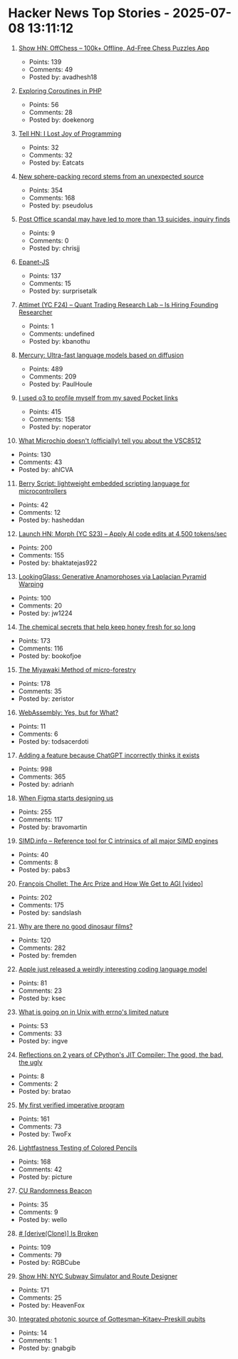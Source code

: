 # Hacker News Top Stories - 2025-07-08 13:11:12

1. [Show HN: OffChess – 100k+ Offline, Ad-Free Chess Puzzles App](https://offchess.com)
   - Points: 139
   - Comments: 49
   - Posted by: avadhesh18

2. [Exploring Coroutines in PHP](https://doeken.org/blog/coroutines-in-php)
   - Points: 56
   - Comments: 28
   - Posted by: doekenorg

3. [Tell HN: I Lost Joy of Programming](undefined)
   - Points: 32
   - Comments: 32
   - Posted by: Eatcats

4. [New sphere-packing record stems from an unexpected source](https://www.quantamagazine.org/new-sphere-packing-record-stems-from-an-unexpected-source-20250707/)
   - Points: 354
   - Comments: 168
   - Posted by: pseudolus

5. [Post Office scandal may have led to more than 13 suicides, inquiry finds](https://www.theguardian.com/uk-news/2025/jul/08/post-office-scandal-inquiry-horizon-it-scandal)
   - Points: 9
   - Comments: 0
   - Posted by: chrisjj

6. [Epanet-JS](https://macwright.com/2025/07/03/epanet-placemark)
   - Points: 137
   - Comments: 15
   - Posted by: surprisetalk

7. [Attimet (YC F24) – Quant Trading Research Lab – Is Hiring Founding Researcher](https://www.ycombinator.com/companies/attimet/jobs/6LaQIc5-founding-researcher-quant)
   - Points: 1
   - Comments: undefined
   - Posted by: kbanothu

8. [Mercury: Ultra-fast language models based on diffusion](https://arxiv.org/abs/2506.17298)
   - Points: 489
   - Comments: 209
   - Posted by: PaulHoule

9. [I used o3 to profile myself from my saved Pocket links](https://noperator.dev/posts/o3-pocket-profile/)
   - Points: 415
   - Comments: 158
   - Posted by: noperator

10. [What Microchip doesn't (officially) tell you about the VSC8512](https://serd.es/2025/07/04/Switch-project-pt3.html)
   - Points: 130
   - Comments: 43
   - Posted by: ahlCVA

11. [Berry Script: lightweight embedded scripting language for microcontrollers](https://berry-lang.github.io/)
   - Points: 42
   - Comments: 12
   - Posted by: hasheddan

12. [Launch HN: Morph (YC S23) – Apply AI code edits at 4,500 tokens/sec](undefined)
   - Points: 200
   - Comments: 155
   - Posted by: bhaktatejas922

13. [LookingGlass: Generative Anamorphoses via Laplacian Pyramid Warping](https://studios.disneyresearch.com/2025/06/09/lookingglass-generative-anamorphoses-via-laplacian-pyramid-warping/)
   - Points: 100
   - Comments: 20
   - Posted by: jw1224

14. [The chemical secrets that help keep honey fresh for so long](https://www.bbc.com/future/article/20250701-the-chemical-secrets-that-help-keep-honey-fresh-for-so-long)
   - Points: 173
   - Comments: 116
   - Posted by: bookofjoe

15. [The Miyawaki Method of micro-forestry](https://www.futureecologies.net/listen/fe-6-5-the-method)
   - Points: 178
   - Comments: 35
   - Posted by: zeristor

16. [WebAssembly: Yes, but for What?](https://queue.acm.org/detail.cfm?id=3746171)
   - Points: 11
   - Comments: 6
   - Posted by: todsacerdoti

17. [Adding a feature because ChatGPT incorrectly thinks it exists](https://www.holovaty.com/writing/chatgpt-fake-feature/)
   - Points: 998
   - Comments: 365
   - Posted by: adrianh

18. [When Figma starts designing us](https://designsystems.international/ideas/when-figma-starts-designing-us/)
   - Points: 255
   - Comments: 117
   - Posted by: bravomartin

19. [SIMD.info – Reference tool for C intrinsics of all major SIMD engines](https://simd.info/)
   - Points: 40
   - Comments: 8
   - Posted by: pabs3

20. [François Chollet: The Arc Prize and How We Get to AGI [video]](https://www.youtube.com/watch?v=5QcCeSsNRks)
   - Points: 202
   - Comments: 175
   - Posted by: sandslash

21. [Why are there no good dinosaur films?](https://briannazigler.substack.com/p/why-are-there-no-good-dinosaur-films)
   - Points: 120
   - Comments: 282
   - Posted by: fremden

22. [Apple just released a weirdly interesting coding language model](https://9to5mac.com/2025/07/04/apple-just-released-a-weirdly-interesting-coding-language-model/)
   - Points: 81
   - Comments: 23
   - Posted by: ksec

23. [What is going on in Unix with errno's limited nature](https://utcc.utoronto.ca/~cks/space/blog/unix/ErrnoWhySoLimited)
   - Points: 53
   - Comments: 33
   - Posted by: ingve

24. [Reflections on 2 years of CPython's JIT Compiler: The good, the bad, the ugly](https://fidget-spinner.github.io/posts/jit-reflections.html)
   - Points: 8
   - Comments: 2
   - Posted by: bratao

25. [My first verified imperative program](https://markushimmel.de/blog/my-first-verified-imperative-program/)
   - Points: 161
   - Comments: 73
   - Posted by: TwoFx

26. [Lightfastness Testing of Colored Pencils](https://sarahrenaeclark.com/lightfast-testing-pencils/)
   - Points: 168
   - Comments: 42
   - Posted by: picture

27. [CU Randomness Beacon](https://random.colorado.edu/)
   - Points: 35
   - Comments: 9
   - Posted by: wello

28. [# [derive(Clone)] Is Broken](https://rgbcu.be/blog/derive-broken/)
   - Points: 109
   - Comments: 79
   - Posted by: RGBCube

29. [Show HN: NYC Subway Simulator and Route Designer](https://buildmytransit.nyc)
   - Points: 171
   - Comments: 25
   - Posted by: HeavenFox

30. [Integrated photonic source of Gottesman–Kitaev–Preskill qubits](https://www.nature.com/articles/s41586-025-09044-5)
   - Points: 14
   - Comments: 1
   - Posted by: gnabgib

